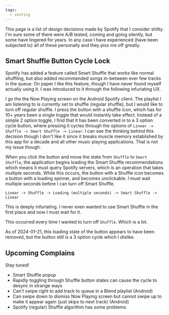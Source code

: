 ```yaml
---
tags:
  - venting
---
```

This page is a list of design decisions made by Spotify that I consider shitty.  I'm sure some of there were A/B tested, coming and going silently, but some have lingered for years. In any case I have experienced (have been subjected to) all of these personally and they piss me off greatly.
## Smart Shuffle Button Cycle Lock

Spotify has added a feature called Smart Shuffle that works like normal shuffling, but also added recommended songs in-between ever few tracks in the queue.  On paper I like this feature, though I have never found myself actually using it. I was introduced to it through the following infuriating UX.

I go the the Now Playing screen on the Android Spotify client. The playlist I am listening to is currently set to shuffle (regular shuffle), but I would like to turn off regular shuffle.  I press the button with a shuffle icon, which has for 10+ years been a single toggle that would instantly take effect.  Instead of a simple 2 option toggle, I find that it has been converted in to a 3 option cycle button, where pressing it cycles through the options of `Linear -> Shuffle -> Smart Shuffle -> Linear`.  I can see the thinking behind this decision though I don't like it since it breaks muscle memory established by this app for a decade and all other music playing applications.  That is not my issue though.

When you click the button and move the state from `Shuffle` to `Smart Shuffle`, the application begins loading the Smart Shuffle recommendations which means it must query Spotify servers, which is an operation that takes multiple seconds.  While this occurs, the button with a Shuffle icon becomes a button with a loading spinner, and becomes unclickable. I must wait multiple seconds before I can turn off Smart Shuffle.

`Linear -> Shuffle -> Loading (multiple seconds) -> Smart Shuffle -> Linear`

This is deeply infuriating.  I never even wanted to use Smart Shuffle in the first place and now I must wait for it.

This occurred every time I wanted to turn off  `Shuffle`.  Which is a lot.

As of 2024-01-21, this loading state of the button appears to have been removed, but the button still is a 3 option cycle which I dislike.
## Upcoming Complains

Stay tuned!

- Smart Shuffle popup
- Rapidly toggling through Shuffle button states can cause the cycle to desync in strange ways
- Can't swipe right to add track to queue in a Blend playlist (Android)
- Can swipe down to dismiss Now Playing screen but cannot swipe up to make it appear again (just skips to next track) (Android)
- Spotify (regular) Shuffle algorithm has some problems

